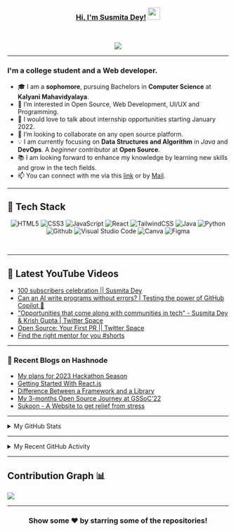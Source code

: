 <!---
Susmita-Dey/Susmita-Dey is a ✨ special ✨ repository because its `README.md` (this file) appears on your GitHub profile.
You can click the Preview link to take a look at your changes.
--->

<h3 align="center">
	<a href="https://susmitadey.github.io/">Hi, I'm Susmita Dey!</a>
  <img src="https://media.giphy.com/media/hvRJCLFzcasrR4ia7z/giphy.gif" width="28">
</h3> <a href="https://github.com/Susmita-Dey/Susmita-Dey/"> </a>
<br/>

<!-- Typing SVG by DenverCoder1 - https://github.com/DenverCoder1/readme-typing-svg -->
<p align="center">
  <a href="https://github.com/DenverCoder1/readme-typing-svg"><img src="https://readme-typing-svg.herokuapp.com?lines=Computer+Science+Student;Web+Developer;Open%20Source%20|%20DevOps%20|%20Web+Development%20Enthusiastic;Always%20learning%20new%20things&center=true&width=640&height=45"></a>
</p>

---
<!-- <h1><img src="https://raw.githubusercontent.com/aemmadi/aemmadi/master/wave.gif" width="30px"> Hi, I’m Susmita Dey</h1> -->
<h3>I'm a college student and a Web developer.</h3>

- 🎓 I am a **sophomore**, pursuing Bachelors in **Computer Science** at **Kalyani Mahavidyalaya**. <br>
- 👀 I’m interested in Open Source, Web Development, UI/UX and Programming.
- 💬 I would love to talk about internship opportunities starting January 2022.
- 💞️ I’m looking to collaborate on any open source platform.
- 💡 I am currently focusing on **Data Structures and Algorithm** in *Java* and **DevOps**. A *beginner* contributor at **Open Source**. <br>
- 📚 I am looking forward to enhance my knowledge by learning new skills and grow in the tech fields.
- 📫 You can connect with me via this [link](https://bio.link/susmitadey) or by [Mail](mailto:susmitadey475@gmail.com).

---
<!-- <h2>📫 How to reach me:</h2> <br>
<a href="mailto:susmitadey475@gmail.com" target="_blank"><img src="images/official-gmail-icon.svg" alt="Gmail Logo" width="50"></a>&emsp;
<a href="https://www.linkedin.com/in/susmita-dey-15a15a210/" target="_blank"><img src="images/linkedin-icon-2.svg" alt="LinkedIn Logo" width="50"></a>&emsp;
<a href="https://twitter.com/its_SusmitaDey" target="_blank"><img src="images/twitter-6.svg" alt="Twitter Logo" width="80"></a>&emsp;
<a href="https://discord.gg/g7FmxB9uZp" target="_blank"><img src="images/discord-6.svg" alt="Discord Logo" width="60"></a>&emsp;
<a href="https://www.youtube.com/channel/UCsuzc8lqAbgUYo4yzpjtfSw" target="_blank"><img src="images/youtube-3.svg" alt="YouTube Logo" width="60"></a>&emsp;
<a href="https://dev.to/susmitadey"><img src="images/Dev.to image.png" alt="Dev.to Icon" width="70"></a>&emsp;&emsp; 

<hr/> -->
<h2> 🥞 Tech Stack</h2>
<p align="center">
<img alt="HTML5" src="https://img.shields.io/badge/html5-%23fca9ae.svg?style=for-the-badge&logo=html5&logoColor=140200"/>
<img alt="CSS3" src="https://img.shields.io/badge/css3-%23ffd2ce.svg?style=for-the-badge&logo=css3&logoColor=140200"/>
<img alt="JavaScript" src="https://img.shields.io/badge/javascript-%23e4626b.svg?style=for-the-badge&logo=javascript&logoColor=%23F7DF1E"/>
<img alt="React" src="https://img.shields.io/badge/nodejs-%23f2ca61.svg?style=for-the-badge&logo=nodejs&logoColor=%2361DAFB"/>
<img alt="TailwindCSS" src="https://img.shields.io/badge/tailwind css-%23fca9ae.svg?style=for-the-badge&logo=tailwind-css&logoColor=140200"/>
<img alt="Java" src="https://img.shields.io/badge/java-%23e4626b.svg?style=for-the-badge&logo=java&logoColor=140200"/>
<img alt="Python" src="https://img.shields.io/badge/python-%23fca9ae.svg?style=for-the-badge&logo=python&logoColor=140200"/>
<img alt="Github" src="https://img.shields.io/badge/github-%23e4626b.svg?style=for-the-badge&logo=github&logoColor=140200"/>
<img alt="Visual Studio Code" src="https://img.shields.io/badge/Visual Studio Code-f2ca61.svg?style=for-the-badge&logo=visual-studio-code&logoColor=140200"/>
<!-- <img alt="Figma" src="https://img.shields.io/badge/figma-%23ffd2ce.svg?style=for-the-badge&logo=figma&logoColor=140200" /> -->
<img alt="Canva" src="https://img.shields.io/badge/Canva-f2ca61.svg?style=for-the-badge&logo=canva&logoColor=140200"/>
<img alt="Figma" src="https://img.shields.io/badge/figma-%23e4626b.svg?style=for-the-badge&logo=figma&logoColor=140200" />
<!-- <img alt="Adobe After Effects" src="https://img.shields.io/badge/Adobe after effects-%23fca9ae.svg?style=for-the-badge&logo=Adobe-after-effects&logoColor=140200" /> -->
  </p>
<br>

---
## 🎥 Latest YouTube Videos

<!-- YOUTUBE-VIDEOS-LIST:START -->
- [100 subscribers celebration || Susmita Dey](https://www.youtube.com/watch?v=INCR9JwODaI)
- [Can an AI write programs without errors? | Testing the power of GitHub Copilot 🤖](https://www.youtube.com/watch?v=ME3_uchWv8k)
- [&quot;Opportunities that come along with communities in tech&quot; - Susmita Dey &amp; Krish Gupta | Twitter Space](https://www.youtube.com/watch?v=oqlujS7HkII)
- [Open Source: Your First PR || Twitter Space](https://www.youtube.com/watch?v=c8483P28AAY)
- [Find the right mentor for you #shorts](https://www.youtube.com/watch?v=qLM-qrO3QPA)
<!-- YOUTUBE-VIDEOS-LIST:END -->

---

### 📙 Recent Blogs on Hashnode
<!-- BLOG-POST-LIST:START -->
- [My plans for 2023 Hackathon Season](https://susmitadey.hashnode.dev/my-plans-for-2023-hackathon-season)
- [Getting Started With React.js](https://susmitadey.hashnode.dev/getting-started-with-reactjs)
- [Difference Between a Framework and a Library](https://susmitadey.hashnode.dev/difference-between-a-framework-and-a-library)
- [My 3-months Open Source Journey at GSSoC&#39;22](https://susmitadey.hashnode.dev/my-3-months-open-source-journey-at-gssoc22)
- [Sukoon - A Website to get relief from stress](https://susmitadey.hashnode.dev/sukoon-a-website-to-get-relief-from-stress)
<!-- BLOG-POST-LIST:END -->

---

<!-- ## Stats 📈 -->
<details>
	<summary> My GitHub Stats</summary>
<br>
<p align="center">
<a href="https://github.com/Susmita-Dey">
  <img height="150em" src="https://github-readme-stats.vercel.app/api?username=Susmita-Dey&count_private=true&show_icons=true&bg_color=ffefe7&text_color=140200&title_color=e4626b&border_color=ffd2ce&icon_color=e4626b" />
  <img height="150em" src="https://github-readme-stats-eight-theta.vercel.app/api/top-langs/?username=Susmita-Dey&bg_color=ffefe7&text_color=140200&title_color=e4626b&border_color=ffd2ce&icon_color=e4626b&layout=compact&langs_count=10&exclude_repo=gamebase&hide=objective-c,c,java" />
</a>
</p>
</details>

---
<!-- ## Recent GitHub Activity -->
<details>
	<summary> My Recent GitHub Activity</summary>
<br>
	
<!--START_SECTION:activity-->
1. 🗣 Commented on [#57](https://github.com/Susmita-Dey/Sukoon/issues/57) in [Susmita-Dey/Sukoon](https://github.com/Susmita-Dey/Sukoon)
2. 🗣 Commented on [#114](https://github.com/Susmita-Dey/Sukoon/issues/114) in [Susmita-Dey/Sukoon](https://github.com/Susmita-Dey/Sukoon)
3. 🗣 Commented on [#115](https://github.com/Susmita-Dey/Sukoon/issues/115) in [Susmita-Dey/Sukoon](https://github.com/Susmita-Dey/Sukoon)
4. 🗣 Commented on [#115](https://github.com/Susmita-Dey/Sukoon/issues/115) in [Susmita-Dey/Sukoon](https://github.com/Susmita-Dey/Sukoon)
5. ❗️ Closed issue [#3](https://github.com/akshitagupta15june/PetMe/issues/3) in [akshitagupta15june/PetMe](https://github.com/akshitagupta15june/PetMe)
6. ❗️ Closed issue [#4](https://github.com/akshitagupta15june/PetMe/issues/4) in [akshitagupta15june/PetMe](https://github.com/akshitagupta15june/PetMe)
7. 🗣 Commented on [#83](https://github.com/Susmita-Dey/Sukoon/issues/83) in [Susmita-Dey/Sukoon](https://github.com/Susmita-Dey/Sukoon)
8. 🗣 Commented on [#84](https://github.com/Susmita-Dey/Sukoon/issues/84) in [Susmita-Dey/Sukoon](https://github.com/Susmita-Dey/Sukoon)
9. 🗣 Commented on [#30](https://github.com/shreya024/MemoriesApp/issues/30) in [shreya024/MemoriesApp](https://github.com/shreya024/MemoriesApp)
10. 🗣 Commented on [#81](https://github.com/Susmita-Dey/Sukoon/issues/81) in [Susmita-Dey/Sukoon](https://github.com/Susmita-Dey/Sukoon)
<!--END_SECTION:activity-->
	
</details>

---

## Contribution Graph 📊

<img
     src="https://activity-graph.herokuapp.com/graph?username=Susmita-Dey&theme=chartreuse-dark"
     />

---
<div align="center">

### Show some ❤️ by starring some of the repositories!

</div>

<!-- ![GitHub metrics](https://metrics.lecoq.io/Susmita-Dey)   -->
